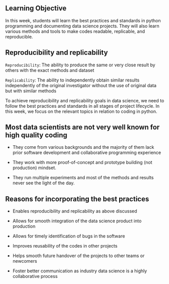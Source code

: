 ## Learning Objective

In this week, students will learn the best practices and standards in python programming and documenting data science projects. They will also learn various methods and tools to make codes readable, replicable, and reproducible.


## Reproducibility and replicability


`Reproducibility`: The ability to produce the same or very close result by others with the exact methods and dataset

`Replicability`: The ability to independently obtain similar results independently of the original investigator without the use of original data but with similar methods

To achieve reproducibility and replicability goals in data science, we need to follow the best practices and standards in all stages of project lifecycle. In this week, we focus on the relevant topics in relation to coding in python.



## Most data scientists are not very well known for high quality coding

- They come from various backgrounds and the majority of them lack prior software development and collaborative programming experience

- They work with more proof-of-concept and prototype building (not production) mindset.

- They run multiple experiments and most of the methods and results never see the light of the day.


## Reasons for incorporating the best practices


- Enables reproducibility and replicability as above discussed

- Allows for smooth integration of the data science product into production

- Allows for timely identification of bugs in the software

- Improves reusability of the codes in other projects

- Helps smooth future handover of the projects to other teams or newcomers

- Foster better communication as industry data science is a highly collaborative process


